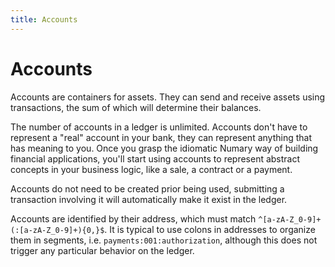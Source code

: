```yaml
---
title: Accounts
---
```

# Accounts
Accounts are containers for assets. They can send and receive assets using transactions, the sum of which will determine their balances.

The number of accounts in a ledger is unlimited. Accounts don't have to represent a "real" account in your bank, they can represent anything that has meaning to you. Once you grasp the idiomatic Numary way of building financial applications, you'll start using accounts to represent abstract concepts in your business logic, like a sale, a contract or a payment.

Accounts do not need to be created prior being used, submitting a transaction involving it will automatically make it exist in the ledger.

Accounts are identified by their address, which must match `^[a-zA-Z_0-9]+(:[a-zA-Z_0-9]+){0,}$`. It is typical to use colons in addresses to organize them in segments, i.e. `payments:001:authorization`, although this does not trigger any particular behavior on the ledger.
